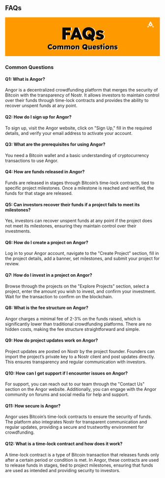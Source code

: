 ## FAQs
![image info](./images/FAQs.png)
### Common Questions

#### Q1: What is Angor?

Angor is a decentralized crowdfunding platform that merges the security of Bitcoin with the transparency of Nostr. It allows investors to maintain control over their funds through time-lock contracts and provides the ability to recover unspent funds at any point.

#### Q2: How do I sign up for Angor?
To sign up, visit the Angor website, click on "Sign Up," fill in the required details, and verify your email address to activate your account.

#### Q3: What are the prerequisites for using Angor?
You need a Bitcoin wallet and a basic understanding of cryptocurrency transactions to use Angor.

#### Q4: How are funds released in Angor?
Funds are released in stages through Bitcoin’s time-lock contracts, tied to specific project milestones. Once a milestone is reached and verified, the funds for that stage are released.

#### Q5: Can investors recover their funds if a project fails to meet its milestones?
Yes, investors can recover unspent funds at any point if the project does not meet its milestones, ensuring they maintain control over their investments.

#### Q6: How do I create a project on Angor?
Log in to your Angor account, navigate to the "Create Project" section, fill in the project details, add a banner, set milestones, and submit your project for review.

#### Q7: How do I invest in a project on Angor?
Browse through the projects on the "Explore Projects" section, select a project, enter the amount you wish to invest, and confirm your investment. Wait for the transaction to confirm on the blockchain.

#### Q8: What is the fee structure on Angor?
Angor charges a minimal fee of 2-3% on the funds raised, which is significantly lower than traditional crowdfunding platforms. There are no hidden costs, making the fee structure straightforward and simple.

#### Q9: How do project updates work on Angor?
Project updates are posted on Nostr by the project founder. Founders can import the project’s private key to a Nostr client and post updates directly. This ensures transparency and regular communication with investors.

#### Q10: How can I get support if I encounter issues on Angor?
For support, you can reach out to our team through the "Contact Us" section on the Angor website. Additionally, you can engage with the Angor community on forums and social media for help and support.

#### Q11: How secure is Angor?
Angor uses Bitcoin’s time-lock contracts to ensure the security of funds. The platform also integrates Nostr for transparent communication and regular updates, providing a secure and trustworthy environment for crowdfunding.

#### Q12: What is a time-lock contract and how does it work?
A time-lock contract is a type of Bitcoin transaction that releases funds only after a certain period or condition is met. In Angor, these contracts are used to release funds in stages, tied to project milestones, ensuring that funds are used as intended and providing security to investors.
